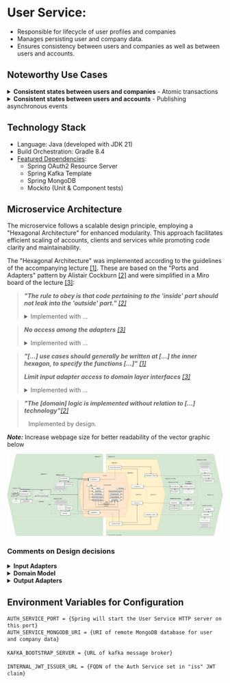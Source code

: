 # User Service:

- Responsible for lifecycle of user profiles and companies
- Manages persisting user and company data.
- Ensures consistency between users and companies as well as between users and accounts.


## Noteworthy Use Cases

<details xmlns="http://www.w3.org/1999/html">

<summary><b>Consistent states between users and companies</b> - Atomic transactions</summary>

- If invited, a user can be member of none, one or more companies.\
    ![Company invite](./figures/user-service/company-invite.svg)


- On company deletion by the owner, all member relations are dissolved. \
    ![Company deletion](./figures/user-service/company-deletion.svg)

</details>


<details xmlns="http://www.w3.org/1999/html">

<summary><b>Consistent states between users and accounts</b> - Publishing asynchronous events</summary>

The User Service mandates an asynchronous coupling between <b>one</b> user profile and <b>one</b> account based on two constraints:
<pre>
1) UserId == AccountId
2) User Profile Email != Account Email
</pre> 

- After creating a user profile, a published event will [create a link to an account](./auth-service.md). \
    ![User profile creation](./figures/user-service/user-profile-created.svg)


- When a user profile is deleted, the coupling with an account is [dissolved by a published event](./auth-service.md). \
  ![User profile deletion](./figures/user-service/user-profile-deleted.svg)
  
</details>


## Technology Stack
- Language: Java (developed with JDK 21)
- Build Orchestration: Gradle 8.4
- [Featured Dependencies](../userservice/build.gradle):
  - Spring OAuth2 Resource Server 
  - Spring Kafka Template
  - Spring MongoDB
  - Mockito (Unit & Component tests)

## Microservice Architecture

The microservice follows a scalable design principle, employing a "Hexagonal Architecture" for enhanced modularity.
This approach facilitates efficient scaling of accounts, clients and services while promoting code clarity and maintainability.

The "Hexagonal Architecture" was implemented according to the guidelines of the accompanying lecture [[1]](https://online-lectures-cs.thi.de/sesa-ws2021-inf/#/6).
These are based on the "Ports and Adapters" pattern by Alistair Cockburn [[2]](https://alistair.cockburn.us/hexagonal-architecture/) and were simplified in a Miro board of the lecture [[3]](https://miro.com/app/board/o9J_llo8IL8=/?moveToWidget=3458764538112404057&cot=14):

<blockquote>

<cite><b>"The rule to obey is that code pertaining to the 'inside' part should not leak into the 'outside' part."</b> <a href="https://alistair.cockburn.us/hexagonal-architecture/">[2]</a></cite>
<details>
<summary>Implemented with ...</summary>

- Hexagonal layers are implemented as Gradle subprojects: `adapters:in`, `domain`, `application`, `adapters:out`.
- Inner Gradle subprojects do not receive any `dependency` from outer subprojects.
</details>
</blockquote>

<blockquote>

<cite><b>No access among the adapters</b> <a href="https://miro.com/app/board/o9J_llo8IL8=/?moveToWidget=3458764538112404057&cot=14">[3]</a></cite>
<details>
<summary>Implemented with ...</summary>

- Input and output adapters separated by Java modules and Gradle projects `adapters:in` and `adapters:out`.
- Java class visibility reduced to package level whenever possible.
</details>
</blockquote>

<blockquote>
<cite><b>"[…] use cases should generally be written at [...] the inner hexagon, to specify the functions [...]"</b> <a href="https://alistair.cockburn.us/hexagonal-architecture/">[1]</a></cite>

<cite><b>Limit input adapter access to domain layer interfaces</b> <a href="https://miro.com/app/board/o9J_llo8IL8=/?moveToWidget=3458764538112404057&cot=14">[3]</a></cite>

<details>
<summary>Implemented with ...</summary>

- The Input Adapter Gradle Subproject does not get access to the subproject of the Application Layer.
</details>
</blockquote>

<blockquote>

<cite><b>"The [domain] logic is implemented without relation to [...] technology"</b><a href="https://miro.com/app/board/o9J_llo8IL8=/?moveToWidget=3458764538112404057&cot=14">[2]</a></cite>

<p style="margin-left: 10px">Implemented by design.</p>
</blockquote>

***Note:*** Increase webpage size for better readability of the vector graphic below

![Actor role evolution](./figures/user-service/user-service.svg)

### Comments on Design decisions

<details>
  <summary><b>Input Adapters</b></summary>

  - HTTP:
    - Endpoint Controller:
      - User and Company Management use cases are performed through HTTP calls on `UserHttpControllerImpl` and `CompanyHttpControllerImpl`
      - Received DTOs are mapped to the domain model
      - [User Service HTTP endpoints are defined with OpenApi](../userservice/adapters/src/main/resources/openapi-us-rest-spec.yaml)
    - Endpoint Security:
      - With Spring's `OAuth2 Resource Server`, selected endpoints are authenticated by validating "Account JWT" or "Client JWT" using the JWK of the Auth Service (obtained via oauth2 HTTP Endpoint).   
      - Spring Security `Authorization Managers` allow authorizing endpoint access.
</details>

<details>
  <summary><b>Domain Model</b></summary>

  - Domain models `User` and `Company` designed using DDD principles.
  - This design was chosen to ensure atomic transactions between users and companies.
</details>

<details>
  <summary><b>Output Adapters</b></summary>

- Repositories: MongoDB
  - Repository ports for persisting account and client data are implemented through Spring's `MongoRepository` module. The URL for the remote database is set in the `AUTH_SERVICE_MONGODB_URI` environment variable.
  - Mapping from the domain model to persisting entities is done through DAOs
- Events: Kafka
  - Event Ports for distributing user and company data asynchronously to other services are implemented using Spring's `KafkaTemplates`
  - [User Service Events are defined with OpenApi](../userservice/adapters/src/main/resources/openapi-us-event-spec.yaml)
  - Mapping from the domain model to persisting entities is done through generated OpenApi classes.

</details>



## Environment Variables for Configuration

```  
AUTH_SERVICE_PORT = {Spring will start the User Service HTTP server on this port}
AUTH_SERVICE_MONGODB_URI = {URI of remote MongoDB database for user and company data}

KAFKA_BOOTSTRAP_SERVER = {URL of kafka message broker}

INTERNAL_JWT_ISSUER_URL = {FQDN of the Auth Service set in "iss" JWT claim}
```